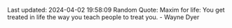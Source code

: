 Last updated: 2024-04-02 19:58:09
Random Quote: Maxim for life: You get treated in life the way you teach people to treat you. - Wayne Dyer